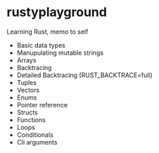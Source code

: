 # rustyplayground
Learning Rust, memo to self
 - Basic data types
 - Manupulating mutable strings
 - Arrays
 - Backtracing
 - Detailed Backtracing (RUST_BACKTRACE=full)
 - Tuples
 - Vectors
 - Enums
 - Pointer reference
 - Structs
 - Functions
 - Loops
 - Conditionals
 - Cli arguments
